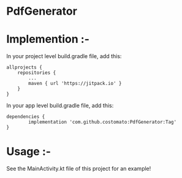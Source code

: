 # PdfGenerator

# Implemention :-
In your project level build.gradle file, add this:

	allprojects {
		repositories {
			...
			maven { url 'https://jitpack.io' }
		}
	}
  
In your app level build.gradle file, add this:

	dependencies {
	        implementation 'com.github.costomato:PdfGenerator:Tag'
	}
  
# Usage :-
See the MainActivity.kt file of this project for an example!
